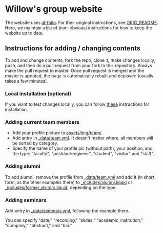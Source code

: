 # Willow's group website

The website uses [al-folio](https://alshedivat.github.io/al-folio/). For their original instructions, see [ORIG_README](ORIG_README.md). Here, we maintain a list of (non-obvious) instructions for how to keep the website up to date. 

## Instructions for adding / changing contents

To add and change contents, fork the repo, clone it, make changes locally, push, and then do a pull request from your fork to this repository. Always make the pull request to master. Once pull request is merged and the master is updated, the page is automatically rebuilt and deployed (usually takes a few minutes). 

### Local installation (optional)

If you want to test changes locally, you can follow [these](https://docs.github.com/en/pages/setting-up-a-github-pages-site-with-jekyll/testing-your-github-pages-site-locally-with-jekyll) instructions for installation.

### Adding current team members

- Add your profile picture to [assets/img/team/](assets/img/team/).
- Add entry in [_data/team.yml](_data/team.yml). It doesn't matter where, all members will be sorted by category. 
- Specify the name of your profile pic (without path), your position, and the type: "faculty", "postdoc/engineer", "student", "visitor" and "staff".

### Adding alumni

To add alumni, remove the profile from [_data/team.yml](_data/team.yml) and add it (in short form, as the other examples there) to [_includes/alumni.liquid](_includes/alumni.liquid) or [_includes/former_visitors.liquid](_includes/former_visitors.liquid), depending on the type. 

### Adding seminars
  
Add entry in [_data/seminars.yml](_data/seminars.yml), following the example there.

You can specify "date," "recording," "slides," "academic_institution," "company," "abstract," and "bio." 

